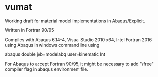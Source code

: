 # vumat

Working draft for material model implementations in Abaqus/Explicit.

Written in Fortran 90/95

Compiles with Abaqus 6.14-4, Visual Studio 2010 x64, Intel Fortran 2016 using Abaqus in windows command line using

abaqus double job=modelabq user=kinematic Int

For Abaqus to accept Fortran 90/95, it might be necessary to add "/free" compiler flag in abaqus environment file.
